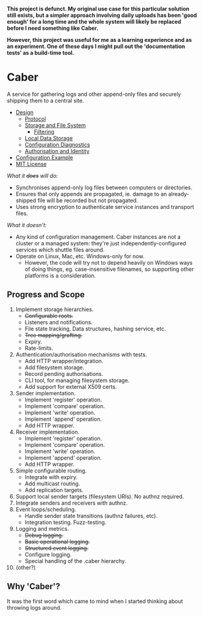 **This project is defunct. My original use case for this particular solution still exists,
but a simpler approach involving daily uploads has been 'good enough' for a long time and
the whole system will likely be replaced before I need something like Caber.**

**However, this project was useful for me as a learning experience and as an experiment.
One of these days I might pull out the 'documentation tests' as a build-time tool.**

# Caber

A service for gathering logs and other append-only files and securely shipping
them to a central site.

* [Design](Documentation/Design.md)
  * [Protocol](Documentation/Design.Protocol.md)
  * [Storage and File System](Documentation/Design.FileSystem.md)
    * [Filtering](Documentation/Design.FileSystem.Filters.md)
  * [Local Data Storage](Documentation/Design.LocalStorage.md)
  * [Configuration Diagnostics](Documentation/Design.ConfigurationDiagnostics.md)
  * [Authorisation and Identity](Documentation/Design.Authorisation.md)
* [Configuration Example](Documentation/Example.md)
* [MIT License](LICENSE.txt)

_What it ~~does~~ will do:_

* Synchronises append-only log files between computers or directories.
* Ensures that only appends are propagated, ie. damage to an already-shipped
  file will be recorded but not propagated.
* Uses strong encryption to authenticate service instances and transport
  files.

_What it doesn't:_

* Any kind of configuration management. Caber instances are not a cluster or
  a managed system: they're just independently-configured services which
  shuttle files around.
* Operate on Linux, Mac, etc. Windows-only for now.
  * However, the code will try not to depend heavily on Windows ways of doing
    things, eg. case-insensitive filenames, so supporting other platforms is a
    consideration.

## Progress and Scope

1. Implement storage hierarchies.
   * ~~Configurable roots.~~
   * Listeners and notifications.
   * File state tracking. Data structures, hashing service, etc.
   * ~~Tree mapping/grafting.~~
   * Expiry.
   * Rate-limits.
1. Authentication/authorisation mechanisms with tests.
   * Add HTTP wrapper/integration.
   * Add filesystem storage.
   * Record pending authorisations.
   * CLI tool, for managing filesystem storage.
   * Add support for external X509 certs.
1. Sender implementation.
   * Implement 'register' operation.
   * Implement 'compare' operation.
   * Implement 'write' operation.
   * Implement 'append' operation.
   * Add HTTP wrapper.
1. Receiver implementation.
   * Implement 'register' operation.
   * Implement 'compare' operation.
   * Implement 'write' operation.
   * Implement 'append' operation.
   * Add HTTP wrapper.
1. Simple configurable routing.
   * Integrate with expiry.
   * Add multicast routing.
   * Add replication targets.
1. Support local sender targets (filesystem URIs). No authnz required.
1. Integrate senders and receivers with authnz.
1. Event loops/scheduling.
   * Handle sender state transitions (authnz failures, etc).
   * Integration testing. Fuzz-testing.
1. Logging and metrics.
   * ~~Debug logging.~~
   * ~~Basic operational logging.~~
   * ~~Structured event logging.~~
   * Configure logging.
   * Special handling of the .caber hierarchy.
1. (other?)

## Why 'Caber'?

It was the first word which came to mind when I started thinking about
throwing logs around.
